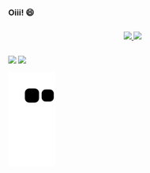 ### Oiii! 😄

##
<div align="center">
  <a href="https://github.com/daniellygouveia">
  <img height="140em" src="https://github-readme-stats.vercel.app/api?username=daniellygouveia&show_icons=true&theme=dracula&include_all_commits=true&count_private=true"/>
  <img height="140em" src="https://github-readme-stats.vercel.app/api/top-langs/?username=daniellygouveia&layout=compact&langs_count=7&theme=dracula"/>
</div>
  
##
<div>
  <a href="https://instagram.com/daniellygouveia" target="_blank"><img src="https://img.shields.io/badge/-Instagram-%23E4405F?style=for-the-badge&logo=instagram&logoColor=white" target="_blank"></a>
   <a href="https://www.linkedin.com/in/danielly-gouveia-de-oliveira-84857a236/" target="_blank"><img src="https://img.shields.io/badge/-LinkedIn-%230077B5?style=for-the-badge&logo=linkedin&logoColor=white" target="_blank"></a> 
    
 ![Snake animation](https://github.com/daniellygouveia/daniellygouveia/blob/output/github-contribution-grid-snake.svg)
  
</div>
